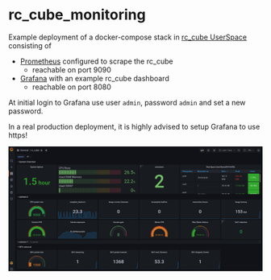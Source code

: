 # rc_cube_monitoring

Example deployment of a docker-compose stack in [rc_cube UserSpace](https://doc.rc-cube.com/latest/en/userspace.html)
consisting of

* [Prometheus](https://prometheus.io) configured to scrape the rc_cube
  * reachable on port 9090
* [Grafana](https://grafana.com) with an example rc_cube dashboard
  * reachable on port 8080

At initial login to Grafana use user `admin`, password `admin` and set a new password.

In a real production deployment, it is highly advised to setup Grafana to use https!

![dashboard](img/rc_cube_monitoring-dashboard.png)
